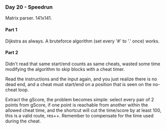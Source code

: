 ### Day 20 - Speedrun

Matrix parser. 141x141.

#### Part 1

Dijkstra as always. A bruteforce algorithm (set every '#' to '.' once) works.

#### Part 2

Didn't read that same start/end counts as same cheats, wasted some time modifying the algorithm to skip blocks with a cheat timer.

Read the instructions and the input again, and you just realize there is no dead end, and a cheat must start/end on a position that is seen on the no-cheat loop.

Extract the gScore, the problem becomes simple: select every pair of 2 points from gScore, if one point is reachable from another within the allowed cheat time, and the shortcut will cut the time/score by at least 100, this is a valid route, res++. Remember to compensate for the time used during the cheat.

